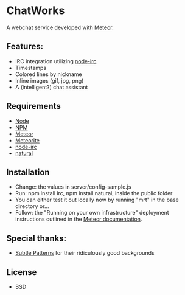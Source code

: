 # ChatWorks
A webchat service developed with [Meteor](http://meteor.com).

## Features:
* IRC integration utilizing [node-irc](http://github.com/martynsmith/node-irc)
* Timestamps
* Colored lines by nickname
* Inline images (gif, jpg, png)
* A (intelligent?) chat assistant

## Requirements
* [Node](https://github.com/joyent/node)
* [NPM](https://github.com/isaacs/npm)
* [Meteor](https://github.com/meteor/meteor)
* [Meteorite](https://github.com/oortcloud/meteorite)
* [node-irc](http://github.com/martynsmith/node-irc)
* [natural](https://github.com/NaturalNode/natural)

## Installation
* Change: the values in server/config-sample.js
* Run: npm install irc, npm install natural, inside the public folder
* You can either test it out locally now by running "mrt" in the base directory or...
* Follow: the "Running on your own infrastructure" deployment instructions outlined in the [Meteor documentation](http://docs.meteor.com/#deploying).


## Special thanks:
* [Subtle Patterns](http://subtlepatterns.com/) for their ridiculously good backgrounds

## License
* BSD
